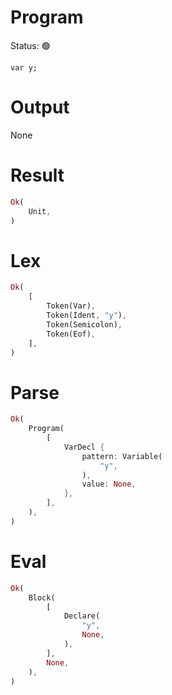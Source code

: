 # Program
Status: 🟢

```rustleaf
var y;
```

# Output
None

# Result
```rust
Ok(
    Unit,
)
```

# Lex
```rust
Ok(
    [
        Token(Var),
        Token(Ident, "y"),
        Token(Semicolon),
        Token(Eof),
    ],
)
```

# Parse
```rust
Ok(
    Program(
        [
            VarDecl {
                pattern: Variable(
                    "y",
                ),
                value: None,
            },
        ],
    ),
)
```

# Eval
```rust
Ok(
    Block(
        [
            Declare(
                "y",
                None,
            ),
        ],
        None,
    ),
)
```